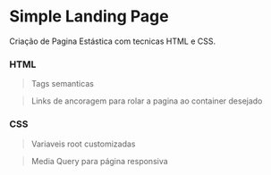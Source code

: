 # Simple Landing Page

Criação de Pagina Estástica com tecnicas HTML e CSS.

### HTML

> Tags semanticas

> Links de ancoragem para rolar a pagina ao container desejado

### CSS

> Variaveis root customizadas

> Media Query para página responsiva
